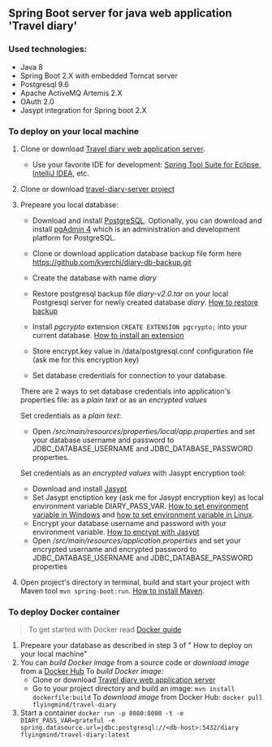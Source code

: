 ## Spring Boot server for java web application 'Travel diary'
### Used technologies:
* Java 8
* Spring Boot 2.X with embedded Tomcat server
* Postgresql 9.6
* Apache ActiveMQ Artemis 2.X
* OAuth 2.0
* Jasypt integration for Spring boot 2.X

### To deploy on your local machine
1. Clone or download [Travel diary web application server](https://github.com/kverchi/travel-diary-server.git). 
     * Use your favorite IDE for development: [Spring Tool Suite for Eclipse](https://spring.io/tools), [IntelliJ IDEA](https://www.jetbrains.com/idea/), etc.
2. Clone or download [travel-diary-server project](https://github.com/kverchi/travel-diary-server.git)

3. Prepeare you local database:
     * Download and install [PostgreSQL](https://www.postgresql.org/download/). Optionally, you can download and install [pgAdmin 4](https://www.pgadmin.org/download/) which is an administration and development platform for PostgreSQL.
     * Clone or download application database backup file form here https://github.com/kverchi/diary-db-backup.git
     * Create the database with name *diary*
     * Restore postgresql backup file *diary-v2.0.tar* on your local Postgresql server for newly created database *diary*. [How to restore backup](https://www.postgresql.org/docs/9.6/backup-dump.html#BACKUP-DUMP-RESTORE) 
    
    * Install *pgcrypto* extension `CREATE EXTENSION pgcrypto;` into your current database. [How to install an extension](https://www.postgresql.org/docs/9.6/sql-createextension.html) 
     * Store encrypt.key value in <path-to-your-postgresql>/data/postgresql.conf configuration file (ask me for this encryption key)
    
    * Set database credentials for connection to your database. 
     
     There are 2 ways to set database credentials into application's properties file: as a *plain text* or as an *encrypted values*
     
     Set credentials as a *plain text*:
     * Open *<path-to-app>/src/main/resources/properties/local/app.properties* and set your database username and password to JDBC_DATABASE_USERNAME and JDBC_DATABASE_PASSWORD properties.
     
     Set credentials as an *encrypted values* with Jasypt encryption tool:
     * Download and install [Jasypt](http://www.jasypt.org/download.html)
     * Set Jasypt enctiption key (ask me for Jasypt encryption key) as local environment variable DIARY_PASS_VAR. [How to set environment variable in Windows](https://www.computerhope.com/issues/ch000549.htm) and [how to set environment variable in Linux](https://www.tecmint.com/set-path-variable-linux-permanently/).
     * Encrypt your database username and password with your environment variable. [How to encrypt with Jasypt](https://apereo.atlassian.net/wiki/spaces/CASUM/pages/103261428/HOWTO+Use+Jasypt+to+encrypt+passwords+in+configuration+files)
     * Open *<path-to-app>/src/main/resources/application.properties* and set your encrypted username and encrypted password to JDBC_DATABASE_USERNAME and JDBC_DATABASE_PASSWORD properties
     
4. Open project's directory in terminal, build and start your project with Maven tool `mvn spring-boot:run`. [How to install Maven](https://maven.apache.org/install.html).

### To deploy Docker container
> To get started with Docker read [Docker guide](https://docs.docker.com/get-started/)
1. Prepeare your database as described in step 3 of " How to deploy on your local machine"
2. You can *build Docker image* from a source code or *download image* from a [Docker Hub](https://hub.docker.com)
   To *build Docker image*:
   * Clone or download [Travel diary web application server](https://github.com/kverchi/travel-diary-server.git)
   * Go to your project directory and build an image:
     `mvn install dockerfile:build`
   To *download image* from Docker Hub:
     `docker pull flyingmind/travel-diary`
 3. Start a container
   `docker run -p 8080:8080 -t -e DIARY_PASS_VAR=grateful -e spring.datasource.url=jdbc:postgresql://<db-host>:5432/diary        flyingmind/travel-diary:latest`
   
     
   
